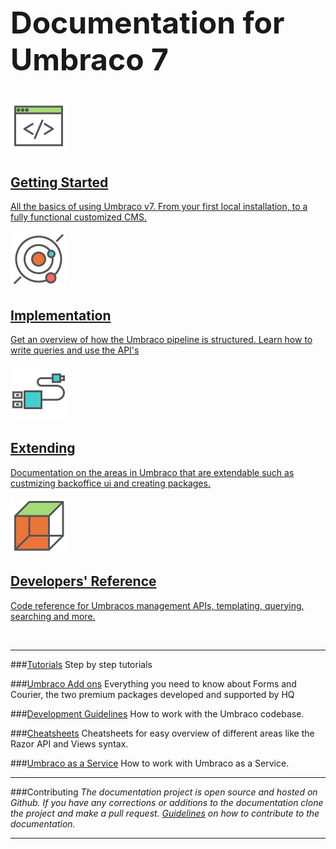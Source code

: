 <div class="docs-overview">
<div class="row">
    <div class="col-xs-12">
        <h1 class="text-center" style="font-size:3rem">Documentation for Umbraco 7</h1>
    </div>
</div>
<div class="row">
	<div class="col-sm-6">
		<a href="Getting-Started/" class="docs-section">
			<img src="images/icon-getting-started.png" alt="">
			<h2>Getting Started</h2>
			<p>All the basics of using Umbraco v7. From your first local installation, to a fully functional customized CMS.</p>
		</a>
	</div>
	<div class="col-sm-6">
		<a href="Implementation/" class="docs-section">
		<img src="images/icon-implementation.png" alt="">
			<h2>Implementation</h2>
			<p>Get an overview of how the Umbraco pipeline is structured. Learn how to write queries and use the API's</p>
		</a>
	</div>
</div>
<div class="row">
	<div class="col-sm-6">
		<a href="Extending/" class="docs-section">
		<img src="images/icon-extending.png" alt="">
			<h2>Extending</h2>
			<p>Documentation on the areas in Umbraco that are extendable such as custmizing backoffice ui and creating packages.</p>
		</a>
	</div>
	<div class="col-sm-6">
		<a href="Reference/" class="docs-section">
			<img src="images/icon-add-on.png" alt="">
			<h2>Developers' Reference</h2>
			<p>Code reference for Umbracos management APIs, templating, querying, searching and more.</p>
		</a>
	</div>
</div>
</div>
</br>

---

###[Tutorials](Tutorials/index.md)
Step by step tutorials

###[Umbraco Add ons](Add-ons/index.md)
Everything you need to know about Forms and Courier, the two premium packages developed and supported by HQ

###[Development Guidelines](Development-Guidelines/index.md)
How to work with the Umbraco codebase.

###[Cheatsheets](Cheatsheets/index.md)
Cheatsheets for easy overview of different areas like the Razor API and Views syntax.

###[Umbraco as a Service](Umbraco-as-a-Service/)
How to work with Umbraco as a Service.

---

###Contributing
*The documentation project is open source and hosted on Github. If you have any corrections or additions to the documentation clone the project and make a pull request. [Guidelines](https://github.com/umbraco/UmbracoDocs) on how to contribute to the documentation.*

----------------
